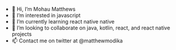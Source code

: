 - 👋 Hi, I’m Mohau Matthews
- 👀 I’m interested in javascript
- 🌱 I’m currently learning react native native
- 💞️ I’m looking to collaborate on java, kotlin, react, and react native projects
- 📫 Contact me on twitter at @matthewmodika

<!---
momatstudio/momatstudio is a ✨ special ✨ repository because its `README.md` (this file) appears on your GitHub profile.
You can click the Preview link to take a look at your changes.
--->
